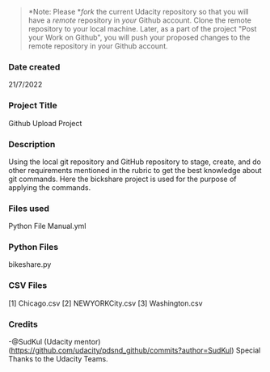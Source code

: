 >*Note: Please **fork* the current Udacity repository so that you will have a *remote* repository in *your* Github account. Clone the remote repository to your local machine. Later, as a part of the project "Post your Work on Github", you will push your proposed changes to the remote repository in your Github account.

### Date created
21/7/2022

### Project Title
Github Upload Project

### Description
Using the local git repository and GitHub repository to stage, create, and do other requirements mentioned in the rubric to get the best knowledge about git commands. Here the bickshare project is used for the purpose of applying the commands.

### Files used
Python File Manual.yml

### Python Files
bikeshare.py

### CSV Files
[1] Chicago.csv 
[2] NEWYORKCity.csv 
[3] Washington.csv

### Credits
-@SudKul (Udacity mentor) (https://github.com/udacity/pdsnd_github/commits?author=SudKul)
Special Thanks to the Udacity Teams.

